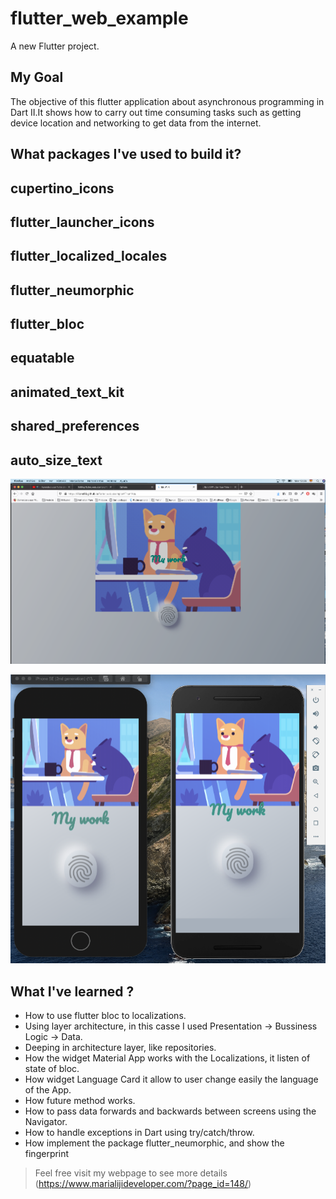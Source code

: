 # flutter_web_example

A new Flutter project.

## My  Goal

The objective of this flutter application about asynchronous programming in Dart II.It shows how to carry out time consuming tasks such as getting device location and networking to get data from the internet. 


## What packages I've used to build it?

## cupertino_icons
## flutter_launcher_icons
## flutter_localized_locales
## flutter_neumorphic
## flutter_bloc
## equatable
## animated_text_kit
## shared_preferences
## auto_size_text

![Output sample](work_web.png)

![Output sample](work_both_devices_35.png)


## What I've learned ?

- How to use flutter bloc to localizations.
- Using layer architecture, in this casse I used Presentation -> Bussiness Logic -> Data.
- Deeping in architecture layer, like repositories.
- How the widget Material App works with the Localizations, it listen of state of bloc.
- How widget Language Card it allow to user change easily the language of the App.
- How future method works.
- How to pass data forwards and backwards between screens using the Navigator.
- How to handle exceptions in Dart using try/catch/throw.
- How implement the package flutter_neumorphic, and show the fingerprint


>Feel free visit my webpage to see more details (https://www.marialijideveloper.com/?page_id=148/)



